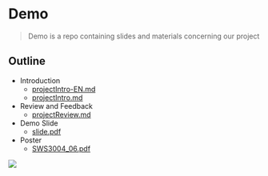 # Demo

> Demo is a repo containing slides and materials concerning our project

## Outline

- Introduction
  - [projectIntro-EN.md](https://github.com/Cloud-Computing-Group-NUS/Demo/blob/main/projectIntro-EN.md "projectIntro-EN.md")
  - [projectIntro.md](https://github.com/Cloud-Computing-Group-NUS/Demo/blob/main/projectIntro.md "projectIntro.md")
- Review and Feedback
  - [projectReview.md](https://github.com/Cloud-Computing-Group-NUS/Demo/blob/main/projectReview.md "projectReview.md")
- Demo Slide
  - [slide.pdf](https://github.com/Cloud-Computing-Group-NUS/Demo/blob/main/slide.pdf "slide.pdf")
- Poster
  - [SWS3004_06.pdf](https://github.com/Cloud-Computing-Group-NUS/Demo/blob/main/SWS3004_06.pdf "SWS3004_06.pdf")

<a href="https://github.com/Cloud-Computing-Group-NUS/Demo/graphs/contributors">
  <img src="https://contrib.rocks/image?repo=Cloud-Computing-Group-NUS/Demo" />
</a>
